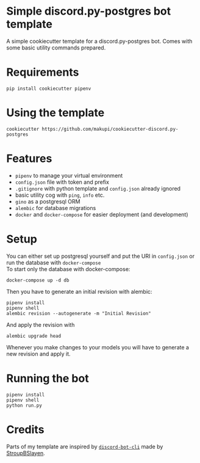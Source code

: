 # Simple discord.py-postgres bot template
A simple cookiecutter template for a discord.py-postgres bot. Comes with some basic utility commands prepared.

# Requirements
```
pip install cookiecutter pipenv
```

# Using the template
```
cookiecutter https://github.com/makupi/cookiecutter-discord.py-postgres
```

# Features
- `pipenv` to manage your virtual environment 
- `config.json` file with token and prefix
- `.gitignore` with python template and `config.json` already ignored
- basic utility cog with `ping`, `info` etc.
- `gino` as a postgresql ORM
- `alembic` for database migrations
- `docker` and `docker-compose` for easier deployment (and development)

# Setup 
You can either set up postgresql yourself and put the URI in `config.json` or run the database with `docker-compose`    
To start only the database with docker-compose:
```
docker-compose up -d db
```
Then you have to generate an initial revision with alembic:
```
pipenv install
pipenv shell
alembic revision --autogenerate -m "Initial Revision"
```
And apply the revision with
```
alembic upgrade head
```
Whenever you make changes to your models you will have to generate a new revision and apply it. 

# Running the bot
```
pipenv install
pipenv shell
python run.py
```

# Credits
Parts of my template are inspired by [`discord-bot-cli`](https://github.com/stroupbslayen/discord-bot-cli) made by [StroupBSlayen](https://github.com/stroupbslayen).
